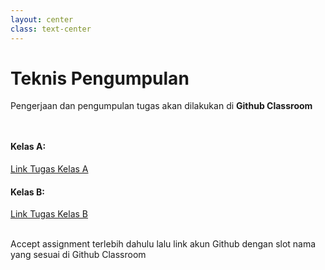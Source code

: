 ```yaml
---
layout: center
class: text-center
---
```


# Teknis Pengumpulan

Pengerjaan dan pengumpulan tugas akan dilakukan di **Github Classroom**

<div grid="~ cols-2 gap-2" style="margin-top: 48px">
  <div>

#### Kelas A:

[Link Tugas Kelas A](https://classroom.github.com/a/fpfLAqkh)

  </div>
  <div>

#### Kelas B:

[Link Tugas Kelas B](https://classroom.github.com/a/gFqPQbPO)

  </div>
</div>

<br>
Accept assignment terlebih dahulu lalu link akun Github dengan slot nama yang sesuai di Github Classroom
